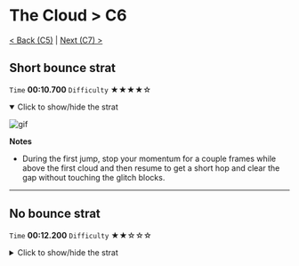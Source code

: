 # The Cloud > C6

[< Back (C5)](https://github.com/Doublevil/scbspeedrun/blob/main/levels/C/C5.md) | [Next (C7) >](https://github.com/Doublevil/scbspeedrun/blob/main/levels/C/C7.md)

## Short bounce strat

`Time` **00:10.700** `Difficulty` ★★★★☆
<details open>
  <summary>Click to show/hide the strat</summary>

  ![gif](https://github.com/Doublevil/scbspeedrun/blob/main/media/levels/C/C6_ShortBounce.webp)

  **Notes**
  - During the first jump, stop your momentum for a couple frames while above the first cloud and then resume to get a short hop and clear the gap without touching the glitch blocks.
</details>

---
## No bounce strat

`Time` **00:12.200** `Difficulty` ★★☆☆☆
<details>
  <summary>Click to show/hide the strat</summary>

  ![gif](https://github.com/Doublevil/scbspeedrun/blob/main/media/levels/C/C6_NoBounce.webp)

  **Notes**
  - The first jump takes a bit of training to land directly on the third cloud.
</details>
